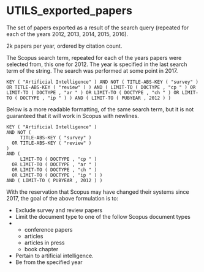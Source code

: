 # UTILS_exported_papers

The set of papers exported as a result of the search query (repeated for each of the years 2012, 2013, 2014, 2015, 2016).

2k papers per year, ordered by citation count.

The Scopus search term, repeated for each of the years papers were selected from, this one for 2012.
The year is specified in the last search term of the string. The search was performed at some point in
2017.

```
KEY ( "Artificial Intelligence" ) AND NOT ( TITLE-ABS-KEY ( "survey" ) OR TITLE-ABS-KEY ( "review" ) ) AND ( LIMIT-TO ( DOCTYPE , "cp " ) OR LIMIT-TO ( DOCTYPE , "ar " ) OR LIMIT-TO ( DOCTYPE , "ch " ) OR LIMIT-TO ( DOCTYPE , "ip " ) ) AND ( LIMIT-TO ( PUBYEAR , 2012 ) )
```

Below is a more readable formatting, of the same search term, but it is not guaranteed that it will
work in Scopus with newlines.

```
KEY ( "Artificial Intelligence" )
AND NOT (
     TITLE-ABS-KEY ( "survey" )
  OR TITLE-ABS-KEY ( "review" )
)
AND (
     LIMIT-TO ( DOCTYPE , "cp " )
  OR LIMIT-TO ( DOCTYPE , "ar " )
  OR LIMIT-TO ( DOCTYPE , "ch " )
  OR LIMIT-TO ( DOCTYPE , "ip " ) )
AND ( LIMIT-TO ( PUBYEAR , 2012 ) )
```

With the reservation that Scopus may have changed their systems since 2017, the goal of the above formulation
is to:
- Exclude survey and review papers
- Limit the document type to one of the follow Scopus document types
- - conference papers
  - articles
  - articles in press
  - book chapter
- Pertain to artificial intelligence.
- Be from the specified year


